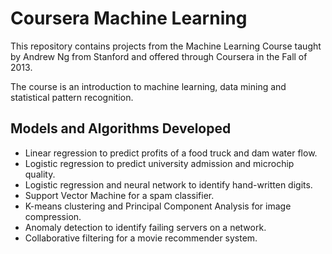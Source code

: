 # Coursera Machine Learning

This repository contains projects from the Machine Learning Course taught by Andrew Ng from Stanford and offered through Coursera in the Fall of 2013.

The course is an introduction to machine learning, data mining and statistical pattern recognition.

## Models and Algorithms Developed
* Linear regression to predict profits of a food truck and dam water flow.
* Logistic regression to predict university admission and microchip quality.
* Logistic regression and neural network to identify hand-written digits.
* Support Vector Machine for a spam classifier.
* K-means clustering and Principal Component Analysis for image compression. 
* Anomaly detection to identify failing servers on a network.
* Collaborative filtering for a movie recommender system.
